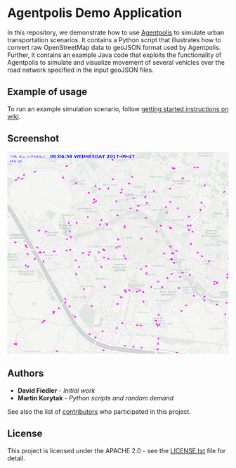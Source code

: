 # Agentpolis Demo Application

In this repository, we demonstrate how to use [Agentpolis](https://github.com/aicenter/agentpolis) to simulate urban transportation scenarios. It contains a Python script that illustrates how to convert raw OpenStreetMap data to geoJSON format used by Agentpolis. Further, it contains an example Java code that exploits the functionality of Agentpolis to simulate and visualize movement of several vehicles over the road network specified in the input geoJSON files. 

## Example of usage

To run an example simulation scenario, follow [getting started instructions on wiki](https://github.com/aicenter/agentpolis-demo/wiki).

## Screenshot
![Agentpolis screenshot](https://raw.githubusercontent.com/aicenter/agentpolis-demo/master/agentpolis.png)

## Authors

* **David Fiedler** - *Initial work*
* **Martin Korytak** - *Python scripts and random demand*

See also the list of [contributors](https://github.com/aicenter/agentpolis-demo/graphs/contributors) who participated in this project.

## License

This project is licensed under the APACHE 2.0 - see the [LICENSE.txt](LICENSE.txt) file for detail.



